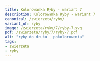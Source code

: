 ```yaml
---
title: Kolorowanka Ryby - wariant 7
description: Kolorowanka Ryby - wariant 7
canonical: /zwierzeta/ryby/
variant_of: ryby
image: /zwierzeta/ryby/7/ryby-7.svg
pdf: /zwierzeta/ryby/7/ryby-7.pdf
alt: "ryby do druku i pokolorowania"
tags:
- zwierzeta
- ryby
---
```

